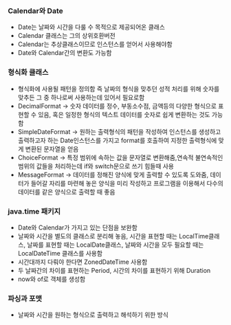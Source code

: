 ### Calendar와 Date

- Date는 날짜와 시간을 다룰 수 목적으로 제공되어온 클래스
- Calendar 클래스는 그의 상위호환버전
- Calendar는 추상클래스이므로 인스턴스를 얻어서 사용해야함
- Date와 Calendar간의 변환도 가능함

### 형식화 클래스

- 형식화에 사용될 패턴을 정의함 즉 날짜의 형식을 맞추던 성적 처리를 위해 숫자를 맞추든 그 중 하나로써 사용하는데 있어서 필요로함
- DecimalFormat → 숫자 데이터를 정수, 부동소수점, 금액등의 다양한 형식으로 표현할 수 있음, 혹은 일정한 형식의 텍스트 데이터를 숫자로 쉽게 변환하는 것도 가능함
- SimpleDateFormat → 원하는 출력형식의 패턴을 작성하여 인스턴스를 생성하고 출력하고자 하는 Date인스턴스를 가지고 format를 호출하여 지정한 출력형식에 맞게 변환된 문자열을 얻음
- ChoiceFormat → 특정 범위에 속하는 값을 문자열로 변환해줌,연속적 불연속적인 범위의 값들을 처리하는데 if와 switch문으로 쓰기 힘들때 사용
- MessageFormat → 데이터를 정해진 양식에 맞게 출력할 수 있도록 도와줌, 데이터가 들어갈 자리를 마련해 놓은 양식을 미리 작성하고 프로그램을 이용해서 다수의 데이터를 같은 양식으로 출력할 때 좋음

### java.time 패키지

- Date와 Calendar가 가지고 있는 단점을 보완함
- 날짜와 시간을 별도의 클래스로 분리해 놓음, 시간을 표현할 때는 LocalTime클래스, 날짜를 표현할 때는 LocalDate클래스, 날짜와 시간을 모두 필요할 때는 LocalDateTime 클래스를 사용함
- 시간대까지 다뤄야 한다면 ZonedDateTime 사용함
- 두 날짜간의 차이를 표현하는 Period, 시간의 차이를 표현하기 위해 Duration
- now와 of로 객체를 생성함

### 파싱과 포맷

- 날짜와 시간을 원하는 형식으로 출력하고 해석하기 위한 방식